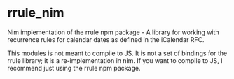 # rrule_nim

Nim implementation of the rrule npm package - A library for working with
recurrence rules for calendar dates as defined in the iCalendar RFC.

This modules is not meant to compile to JS. It is not a set of bindings for the
rrule library; it is a re-implementation in nim. If you want to compile to JS,
I recommend just using the rrule npm package.
